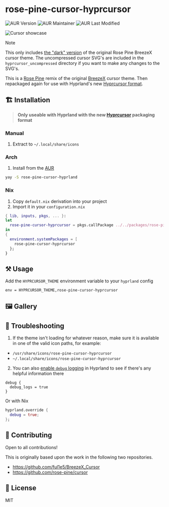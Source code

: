 # rose-pine-cursor-hyprcursor

![AUR Version](https://img.shields.io/aur/version/rose-pine-cursor-hyprcursor?style=for-the-badge&logo=arch&labelColor=black&color=black)
![AUR Maintainer](https://img.shields.io/aur/maintainer/rose-pine-cursor-hyprcursor?style=for-the-badge&labelColor=black&color=black)
![AUR Last Modified](https://img.shields.io/aur/last-modified/rose-pine-cursor-hyprcursor?style=for-the-badge&labelColor=black&color=black)

![Cursor showcase](https://github.com/rose-pine/cursor/assets/44733677/0c4f6823-48d5-4ec1-8e1c-201b22463ea1)

> [!NOTE]
> This only includes [the "dark" version](https://github.com/rose-pine/cursor#gallery) of the original Rose Pine BreezeX cursor theme. The uncompressed cursor SVG's are included in the `hyprcursor_uncompressed` directory if you want to make any changes to the SVG's.

This is a [Rose Pine](https://github.com/rose-pine/cursor) remix of the original [BreezeX](https://github.com/ful1e5/BreezeX_Cursor) cursor theme. Then repackaged again for use with Hyprland's new [Hyprcursor format](https://blog.vaxry.net/articles/2024-cursors).

## 🏗️ Installation

> **Only useable with Hyprland with the new [Hyprcursor](https://github.com/hyprwm/hyprcursor) packaging format**

### Manual

1. Extract to `~/.local/share/icons`

### Arch

1. Install from the [AUR](https://aur.archlinux.org/packages/rose-pine-cursor-hyprcursor)

```bash
yay -S rose-pine-cursor-hyprland
```

### Nix

1. Copy `default.nix` derivation into your project
2. Import it in your `configuration.nix`

```nix
{ lib, inputs, pkgs, ... }:
let
  rose-pine-cursor-hyprcursor = pkgs.callPackage ../../packages/rose-pine-cursor-hyprcursor/default.nix { };
in
{
  environment.systemPackages = [
    rose-pine-cursor-hyprcursor
  };
}
```

## ⚒️ Usage

Add the `HYPRCURSOR_THEME` environment variable to your `hyprland` config

```
env = HYPRCURSOR_THEME,rose-pine-cursor-hyprcursor
```

## 🖼️ Gallery


## 🛟 Troubleshooting

1. If the theme isn't loading for whatever reason, make sure it is available in one of the valid icon paths, for example:

- `/usr/share/icons/rose-pine-cursor-hyprcursor`
- `~/.local/share/icons/rose-pine-cursor-hyprcursor`

2. You can also [enable `debug` logging](https://wiki.hyprland.org/Configuring/Variables/#debug) in Hyprland to see if there's any helpful information there

```hyprlang
debug {
  debug_logs = true
}
```

Or with Nix

```nix
hyprland.override {
  debug = true;
};
```

## 🤝 Contributing

Open to all contributions! 

This is originally based upon the work in the following two repositories.

- https://github.com/ful1e5/BreezeX_Cursor
- https://github.com/rose-pine/cursor

## 📝 License

MIT
